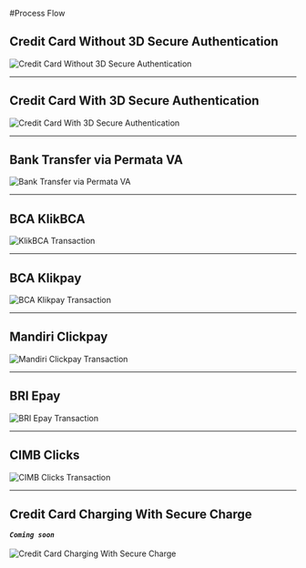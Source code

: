#Process Flow

## Credit Card Without 3D Secure Authentication
![Credit Card Without 3D Secure Authentication](sequence_diagram/credit-card-charging-non-3ds.png)
***
## Credit Card With 3D Secure Authentication
![Credit Card With 3D Secure Authentication](sequence_diagram/credit-card-charging-3ds.png)

***
## Bank Transfer via Permata VA
![Bank Transfer via Permata VA](sequence_diagram/bank-transfer.png)

***
## BCA KlikBCA
![KlikBCA Transaction](sequence_diagram/bca-klikbca.png)

***
## BCA Klikpay
![BCA Klikpay Transaction](sequence_diagram/bca-klikpay.png)

***
## Mandiri Clickpay
![Mandiri Clickpay Transaction](sequence_diagram/mandiri-clickpay.png)

***
## BRI Epay
![BRI Epay Transaction](sequence_diagram/bri-epay.png)

***
## CIMB Clicks
![CIMB Clicks Transaction](sequence_diagram/cimb-clicks.png)

***
## Credit Card Charging With Secure Charge 
***`Coming soon`***  
<br/>
![Credit Card Charging With Secure Charge](sequence_diagram/credit-card-secure-charge.png)

